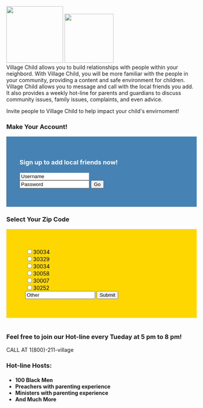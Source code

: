 <img src="http://www.iconsdb.com/icons/preview/orange/home-5-xxl.png" height="150px" width="150px" alt="" />
<img src="https://www.camplaurel.com/blog/wp-content/uploads/2013/03/Stick-figure-siblings2-300x300.jpg" height="130px" width="130px" alt="" />
        <br />
        Village Child allows you to build relationships with people within your neighbord. With Village Child, you will be more familiar with the people in your community, providing a content and safe environment for children. Village Child allows you to message and call with the local friends you add. It also provides a weekly hot-line for parents and guardians to discuss community issues, family issues, complaints, and even advice.

Invite people to Village Child to help impact your child's envirnoment! 


### Make Your Account!
<div style="background-color:steelBlue; color:white; padding:35px;">
            <h3> <p><strong>Sign up to add local friends now!</strong></p> </h3>
            <form><input type="text" name="name" value="Username"/> <br/>
            <input type="text" name="name" value="Password"/>
            <input type="submit" value="Go" />
            </form> 
        </div>

###  Select Your Zip Code


<div style="background-color:gold; color:black; padding:50px;">
<input type="radio" name="zip" value="other" />30034 <br />
<input type="radio" name="zip" value="other" />30329 <br />
<input type="radio" name="zip" value="other" />30034 <br />
<input type="radio" name="zip" value="other" />30058 <br />
<input type="radio" name="zip" value="other" />30007 <br />
<input type="radio" name="zip" value="other" />30252 <br />
<input type="text" name="zip" value="Other"  />
<input type="submit" value="Submit" />
</div> <br />




### Feel free to join our Hot-line every Tueday at 5 pm to 8 pm! 
CALL AT 1(800)-211-village

<!--style="color:blue"> -->
<h3> Hot-line Hosts:</h3>
<h4> <ul>
<li>100 Black Men </li>
<li>Preachers with parenting experience</li>
<li>Ministers with parenting experience</li>
<li>And Much More</li>
</ul> 
</h4>
